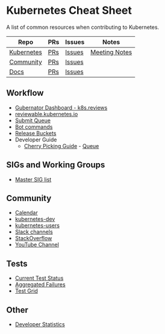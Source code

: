 # Kubernetes Cheat Sheet

A list of common resources when contributing to Kubernetes.

| Repo | PRs | Issues | Notes |
| ---- | --- | ------ | ----- |
| [Kubernetes](https://github.com/kubernetes/kubernetes) | [PRs](https://github.com/kubernetes/kubernetes/pulls) | [Issues](https://github.com/kubernetes/kubernetes/issues) | [Meeting Notes](http://bit.ly/kubenotes)
| [Community](https://github.com/kubernetes/community) | [PRs](https://github.com/kubernetes/community/pulls) | [Issues](https://github.com/kubernetes/community/issues) |
| [Docs](https://github.com/kubernetes/website) | [PRs](https://github.com/kubernetes/website/pulls) | [Issues](https://github.com/kubernetes/website/issues)

## Workflow

- [Gubernator Dashboard - k8s.reviews](https://k8s-gubernator.appspot.com/pr)
- [reviewable.kubernetes.io](https://reviewable.kubernetes.io/reviews#-)
- [Submit Queue](https://submit-queue.k8s.io)
- [Bot commands](https://github.com/kubernetes/test-infra/blob/master/commands.md)
- [Release Buckets](http://gcsweb.k8s.io/gcs/kubernetes-release/)
- Developer Guide
  - [Cherry Picking Guide](https://github.com/kubernetes/community/blob/master/contributors/devel/cherry-picks.md) - [Queue](http://cherrypick.k8s.io/#/queue)

## SIGs and Working Groups

- [Master SIG list](https://github.com/kubernetes/community/blob/master/sig-list.md#master-sig-list)

## Community

- [Calendar](https://calendar.google.com/calendar/embed?src=cgnt364vd8s86hr2phapfjc6uk%40group.calendar.google.com)
- [kubernetes-dev](https://groups.google.com/forum/#!forum/kubernetes-dev)
- [kubernetes-users](https://groups.google.com/forum/#!forum/kubernetes-users)
- [Slack channels](http://slack.k8s.io/)
- [StackOverflow](https://stackoverflow.com/questions/tagged/kubernetes)
- [YouTube Channel](https://www.youtube.com/c/KubernetesCommunity/)

## Tests

- [Current Test Status](https://prow.k8s.io/)
- [Aggregated Failures](https://storage.googleapis.com/k8s-gubernator/triage/index.html)
- [Test Grid](https://k8s-testgrid.appspot.com/)

## Other

- [Developer Statistics](https://devstats.k8s.io)
